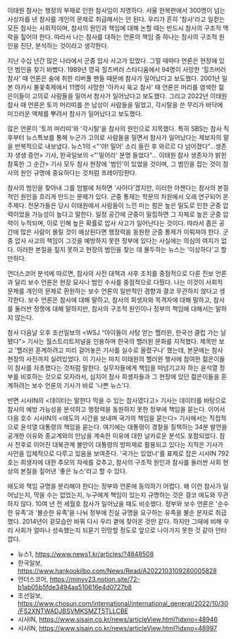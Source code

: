 이태원 참사는 행정의 부재로 인한 참사임이 자명하다. 서울 한복판에서 300명이 넘는 사상자를 낸 참사를 개인의 문제로 취급해서는 안 된다. 우리가 흔히 '참사'라고 일컫는 모든 참사는 사회적이며, 참사의 원인과 책임에 대해 논할 때는 반드시 참사의 구조적 맥락을 짚어야 한다. 따라서 나는 참사를 대하는 언론의 책임 중 하나는 참사의 구조적 원인을 진단, 분석하는 것이라고 생각한다.

지난 수십 년간 많은 나라에서 군중 압사 사고가 있었다. 그럴 때마다 언론은 현장에 있던 범인을 찾기 바빴다. 1989년 영국 힐즈버러 스타디움에서 94명이 사망한 '힐즈버러 참사' 때 언론은 술에 취한 리버풀 팬들 때문에 참사가 일어났다고 보도했다. 2001년 일본 아카시 불꽃축제에서 11명이 사망한 '아카시 육교 참사' 때 언론은 머리를 염색한 젊은이들이 고의로 사람들을 밀어서 참사가 일어났다고 보도했다. 그리고 2022년 이태원 참사 때 언론은 토끼 머리띠를 쓴 남성이 사람들을 밀었고, 각시탈을 쓴 무리가 바닥에 미끄러운 액체를 뿌려서 참사가 일어났다고 보도했다.

많은 언론이 '토끼 머리띠'와 '각시탈'을 참사의 원인으로 지목했다. 특히 SBS는 참사 직후부터 뉴스특보를 통해 누군가 고의로 사람들을 밀면서 참사가 일어났다는 제보자의 말을 반복적으로 내보냈다. 뉴스1의 <"'야! 밀어' 소리 들린 후 와르르 다 넘어졌다"…생존자 생생 증언> 기사, 한국일보의 <"'밀어라' 분명 들었다"... 이태원 참사 생존자가 밝힌 참혹한 그 순간> 기사 모두 참사 현장에 '범인'이 있었을 것이며, 그 범인을 잡는 것이 참사의 원인 규명에 중요하다는 것처럼 프레이밍한다.

참사의 범인을 찾아내 그를 엄벌에 처하면 '사이다'겠지만, 이러한 아젠다는 참사의 본질적인 원인을 흐리게 만드는 문제가 있다. 군중 통제는 학문의 차원에서 오래 연구되어 온 주제다. 전문가들은 당시 이태원에서 사람들이 느낀 미는 힘은 높은 밀도로 인한 군중 압력이었을 가능성이 높다고 말한다. 일정 공간에 군중이 밀집하면 그 자체로 높은 군중 압력이 누적되며, 이로 인해 높은 확률로 압사 사고가 일어난다는 것이다. 따라서 좁은 공간에 많은 사람이 몰릴 것이 예상된다면 행정력을 동원한 군중 통제가 이뤄져야 한다. 군중 압사 사고의 책임이 그것을 예방하지 못한 정부에 있다는 사실에는 의심의 여지가 없다. 이러한 본질을 짚지 못하고 현장의 범인을 찾는 데 몰두하는 뉴스는 '이상하다'고 할만하다.

언더스코어 분석에 따르면, 참사의 사전 대책과 사후 조치를 중점적으로 다룬 진보 언론과 달리 보수 언론은 현장 묘사나 범인 수사를 중점적으로 다뤘다. 나는 이것이 사회적 문제를 개인의 문제로 환원하는 보수 언론의 일반적인 경향과 결코 무관하지 않다고 생각한다. 보수 언론은 참사에 대해 말하고, 참사의 희생자와 목격자에 대해 말하고, 참사를 둘러싼 정쟁에 대해 말하지만, 참사의 구조적 원인이나 정부의 책임에 대해서는 말하지 않는다.

참사 다음날 오후 조선일보의 <WSJ “아이들이 사탕 얻는 핼러윈, 한국선 클럽 가는 날 됐다”> 기사는 월스트리트저널을 인용하며 한국의 핼러윈 문화를 지적했다. 제목만 보고 '핼러윈 훈계하려고 미리 걸어놓은 기사를 실수로 올렸구나' 했는데, 본문에는 참사 현장의 사진까지 실려있었다. 이 기사는 마치 이태원의 핼러윈 행사에 참여한 젊은이들이 참사를 자초했다는 것처럼 말한다. 실무자들에게 책임을 떠넘기고자 하는 윤석열 정부를 비호하는 것으로 모자라서, 심지어 참사 희생자들과 그 현장에 있던 젊은이들을 훈계하려는 보수 언론의 기사가 바로 '나쁜 뉴스'다.

반면 시사IN의 <데이터는 말한다 막을 수 있는 참사였다고> 기사는 데이터를 바탕으로 참사의 예방 가능성을 분석하고 행정력을 동원하지 못한 정부에 책임을 묻는다. 이어서 다음 호수 시사IN의 <애도의 시간을 보내며 국가의 책임을 묻는다> 기사에서는 직접적으로 윤석열 대통령의 책임을 묻는다. 여기에는 대통령이 경찰을 질책하는 34분 발언을 공개한 이유와 종교계와의 만남을 계속한 이유에 대한 날카로운 분석도 포함되었다. 참사 전후로 이어진 대북관계 불안이 대통령의 방파제로 활용되고 있다는 지적은 기사가 사안을 입체적으로 다루고 있음을 보여준다. '국가는 있었나'를 표제로 잡은 시사IN 792호는 희생자에 대한 추모의 자세를 갖추고, 참사의 구조적 원인과 참사를 둘러싼 사회 현상의 본질을 짚어낸 '좋은 뉴스'라고 할 수 있다.

애도와 책임 규명을 분리해야 한다는 정부와 언론에 동의하기 어렵다. 왜 이런 참사가 일어났는지, 막을 수는 없었는지, 누구에게 책임이 있는지 규명하는 것은 결코 애도와 무관하지 않다. 10여 년 전 세월호 참사가 일어났을 때도 비슷했다. 정부와 보수 언론은 '순수한 유족'과 '불순한 유족'을 나눠 정부에 진실 규명을 요구하는 유족을 불순 분자로 취급했다. 2014년이 겉모습만 바꿔 다시 우리 곁에 찾아온 것만 같다. 하지만 그때에 비해 우리 사회가 얼마나 성숙했는지 되묻기 민망할 정도로 앞으로 나아가지 못한 것 같아 안타깝다.

- 뉴스1, https://www.news1.kr/articles/?4848508
- 한국일보, https://www.hankookilbo.com/News/Read/A2022103109280005828
- 언더스코어, https://minvv23.notion.site/72-b1ab05b5fde3494aa510616e4d0727b8
- 조선일보, https://www.chosun.com/international/international_general/2022/10/30/FS2XNTWADJBSVMKSMZT5TLLCBE
- 시사IN, https://www.sisain.co.kr/news/articleView.html?idxno=48946
- 시사IN, https://www.sisain.co.kr/news/articleView.html?idxno=48997
